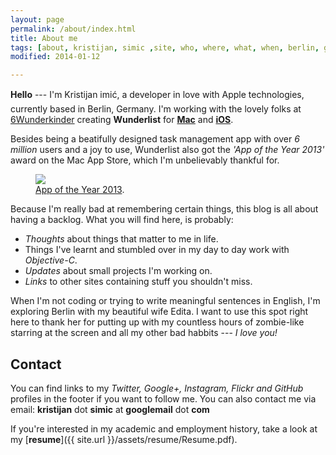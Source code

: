 ```yaml
---
layout: page
permalink: /about/index.html
title: About me
tags: [about, kristijan, simic ,site, who, where, what, when, berlin, germany, objective-c, apple, osx, ios]
modified: 2014-01-12

---
```


**Hello** --- I'm Kristijan &#138;imi&#263;, a developer in love with Apple technologies, currently based in Berlin, Germany. I'm working with the lovely folks at [6Wunderkinder](http://www.6wunderkinder.com) creating **Wunderlist** for [**Mac**](https://itunes.apple.com/us/app/wunderlist-to-do-task-list/id410628904?mt=12) and [**iOS**](https://itunes.apple.com/us/app/wunderlist-to-do-task-list/id406644151?mt=8). 

Besides being a beatifully designed task management app with over *6 million* users and a joy to use, Wunderlist also got the *'App of the Year 2013'* award on the Mac App Store, which I'm unbelievably thankful for. 

<figure>
	<a href="https://www.wunderlist.com/blog/thanks-for-making-wunderlist-app-of-the-year-2013"><img src="https://pbs.twimg.com/media/Bbq7uxeIMAAIG4e.png:large"></a>
	<figcaption><a href="https://www.wunderlist.com/blog/thanks-for-making-wunderlist-app-of-the-year-2013" title="Wunderlist: App of the Year 2013 - Mac App Store">App of the Year 2013</a>.</figcaption>
</figure>

Because I'm really bad at remembering certain things, this blog is all about having a backlog. What you will find here, is probably:

* *Thoughts* about things that matter to me in life.
* Things I've learnt and stumbled over in my day to day work with *Objective-C*.
* *Updates* about small projects I'm working on.
* *Links* to other sites containing stuff you shouldn't miss.

When I'm not coding or trying to write meaningful sentences in English, I'm exploring Berlin with my beautiful wife Edita. I want to use this spot right here to thank her for putting up with my countless hours of zombie-like starring at the screen and all my other bad habbits --- *I love you!*

## Contact

You can find links to my *Twitter, Google+, Instagram, Flickr and GitHub* profiles in the footer if you want to follow me. You can also contact me via email: **kristijan** dot **simic** at **googlemail** dot **com**

If you're interested in my academic and employment history, take a look at my [**resume**]({{ site.url }}/assets/resume/Resume.pdf).